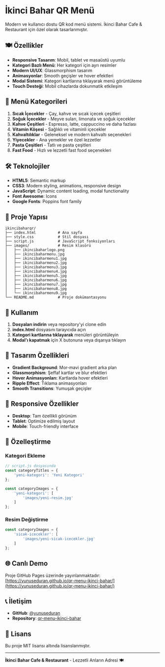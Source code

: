 # İkinci Bahar QR Menü

Modern ve kullanıcı dostu QR kod menü sistemi. İkinci Bahar Cafe & Restaurant için özel olarak tasarlanmıştır.

## 🍽️ Özellikler

- **Responsive Tasarım**: Mobil, tablet ve masaüstü uyumlu
- **Kategori Bazlı Menü**: Her kategori için ayrı resimler
- **Modern UI/UX**: Glassmorphism tasarım
- **Animasyonlar**: Smooth geçişler ve hover efektleri
- **Modal Sistemi**: Kategori kartlarına tıklayarak menü görüntüleme
- **Touch Desteği**: Mobil cihazlarda dokunmatik etkileşim

## 📱 Menü Kategorileri

1. **Sıcak İçecekler** - Çay, kahve ve sıcak içecek çeşitleri
2. **Soğuk İçecekler** - Meyve suları, limonata ve soğuk içecekler
3. **Kahve Çeşitleri** - Espresso, latte, cappuccino ve daha fazlası
4. **Vitamin Köşesi** - Sağlıklı ve vitaminli içecekler
5. **Kahvaltılıklar** - Geleneksel ve modern kahvaltı seçenekleri
6. **Yiyecekler** - Ana yemekler ve özel lezzetler
7. **Pasta Çeşitleri** - Tatlı ve pasta çeşitleri
8. **Fast Food** - Hızlı ve lezzetli fast food seçenekleri

## 🛠️ Teknolojiler

- **HTML5**: Semantic markup
- **CSS3**: Modern styling, animations, responsive design
- **JavaScript**: Dynamic content loading, modal functionality
- **Font Awesome**: Icons
- **Google Fonts**: Poppins font family

## 📁 Proje Yapısı

```
ikincibaharqr/
├── index.html          # Ana sayfa
├── style.css           # Stil dosyası
├── script.js           # JavaScript fonksiyonları
├── images/             # Resim klasörü
│   ├── ikincibaharlogo.png
│   ├── ikincibaharmenu.jpg
│   ├── ikincibaharmenu1.jpg
│   ├── ikincibaharmenu2.jpg
│   ├── ikincibaharmenu3.jpg
│   ├── ikincibaharmenu4.jpg
│   ├── ikincibaharmenu5.jpg
│   ├── ikincibaharmenu6.jpg
│   ├── ikincibaharmenu7.jpg
│   ├── ikincibaharmenu8.jpg
│   └── ikincibaharmenu9.jpg
└── README.md           # Proje dokümantasyonu
```

## 🚀 Kullanım

1. **Dosyaları indirin** veya repository'yi clone edin
2. **index.html** dosyasını tarayıcıda açın
3. **Kategori kartlarına tıklayarak** menüleri görüntüleyin
4. **Modal'ı kapatmak** için X butonuna veya dışarıya tıklayın

## 🎨 Tasarım Özellikleri

- **Gradient Background**: Mor-mavi gradient arka plan
- **Glassmorphism**: Şeffaf kartlar ve blur efektleri
- **Hover Animasyonları**: Kartlarda hover efektleri
- **Ripple Effect**: Tıklama animasyonları
- **Smooth Transitions**: Yumuşak geçişler

## 📱 Responsive Özellikler

- **Desktop**: Tam özellikli görünüm
- **Tablet**: Optimize edilmiş layout
- **Mobile**: Touch-friendly interface

## 🔧 Özelleştirme

### Kategori Ekleme
```javascript
// script.js dosyasında
const categoryTitles = {
    'yeni-kategori': 'Yeni Kategori'
};

const categoryImages = {
    'yeni-kategori': [
        'images/yeni-resim.jpg'
    ]
};
```

### Resim Değiştirme
```javascript
const categoryImages = {
    'sicak-icecekler': [
        'images/yeni-sicak-icecekler.jpg'
    ]
};
```

## 🌐 Canlı Demo

Proje GitHub Pages üzerinde yayınlanmaktadır:
[https://yunuseduran.github.io/qr-menu-ikinci-bahar/](https://yunuseduran.github.io/qr-menu-ikinci-bahar/)

## 📞 İletişim

- **GitHub**: [@yunuseduran](https://github.com/yunuseduran)
- **Repository**: [qr-menu-ikinci-bahar](https://github.com/yunuseduran/qr-menu-ikinci-bahar)

## 📄 Lisans

Bu proje MIT lisansı altında lisanslanmıştır.

---

**İkinci Bahar Cafe & Restaurant** - Lezzetli Anların Adresi 🍽️ 